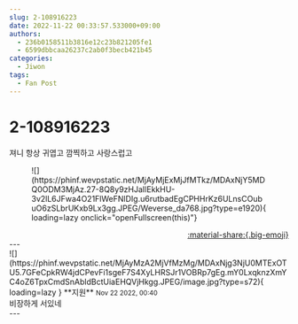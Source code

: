 ```yaml
---
slug: 2-108916223
date: 2022-11-22 00:33:57.533000+09:00
authors:
  - 236b0158511b3816e12c23b821205fe1
  - 6599dbbcaa26237c2ab0f3becb421b45
categories:
  - Jiwon
tags:
  - Fan Post
---
```


# 2-108916223

<div class="post-container" markdown="1">
<div class="content-container md-sidebar__scrollwrap" markdown="1">

져니 항상 귀엽고 깜찍하고 사랑스럽고
<figure markdown="1">
![](https://phinf.wevpstatic.net/MjAyMjExMjJfMTkz/MDAxNjY5MDQ0ODM3MjAz.27-8Q8y9zHJaIlEkkHU-3v2lL6JFwa4O21FlWeFNlDIg.u6rutbadEgCPHHrKz6ULnsCOubuO6zSLbrUKxb9Lx3gg.JPEG/Weverse_da768.jpg?type=e1920){ loading=lazy onclick="openFullscreen(this)"}
</figure>


</div>
</div>

<div style="text-align: right;" markdown="1">
<a href="https://weverse.io/fromis9/fanpost/2-108916223" style="text-align: right;">:material-share:{.big-emoji}</a>
</div>
---

<div class="comments-container md-sidebar__scrollwrap" markdown="1">
<div class="comment" markdown="1">
<div class='id-container' markdown="1">
![](https://phinf.wevpstatic.net/MjAyMzA2MjVfMzMg/MDAxNjg3NjU0MTExOTU5.7GFeCpkRW4jdCPevFi1sgeF7S4XyLHRSJr1VOBRp7gEg.mY0LxqknzXmYC4oZ6TpxCmdSnAbldBctUiaEHQVjHkgg.JPEG/image.jpg?type=s72){ loading=lazy }
**<span class="artist">지원</span>** <small>Nov 22 2022, 00:40</small><br>
</div>
<div class='comment-body' markdown="1">
비장하게 서있네
</div>
</div>
</div>
---
